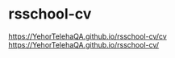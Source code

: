 # rsschool-cv

https://YehorTelehaQA.github.io/rsschool-cv/cv
https://YehorTelehaQA.github.io/rsschool-cv/
